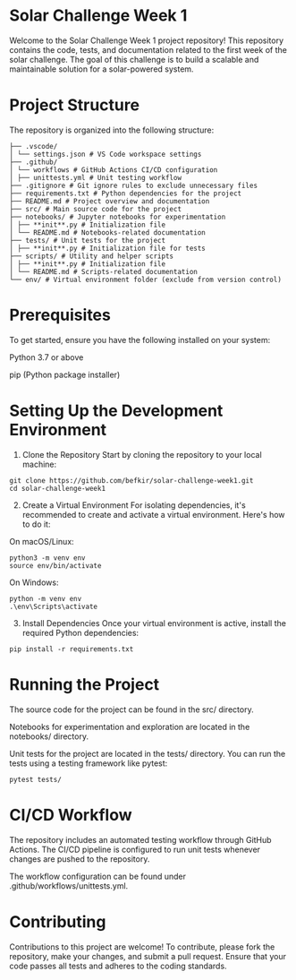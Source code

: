 # Solar Challenge Week 1

Welcome to the Solar Challenge Week 1 project repository! This repository contains the code, tests, and documentation related to the first week of the solar challenge. The goal of this challenge is to build a scalable and maintainable solution for a solar-powered system.

# Project Structure

The repository is organized into the following structure:

```
├── .vscode/
│ └── settings.json # VS Code workspace settings
├── .github/
│ └── workflows # GitHub Actions CI/CD configuration
│ ├── unittests.yml # Unit testing workflow
├── .gitignore # Git ignore rules to exclude unnecessary files
├── requirements.txt # Python dependencies for the project
├── README.md # Project overview and documentation
├── src/ # Main source code for the project
├── notebooks/ # Jupyter notebooks for experimentation
│ ├── **init**.py # Initialization file
│ └── README.md # Notebooks-related documentation
├── tests/ # Unit tests for the project
│ ├── **init**.py # Initialization file for tests
├── scripts/ # Utility and helper scripts
│ ├── **init**.py # Initialization file
│ └── README.md # Scripts-related documentation
└── env/ # Virtual environment folder (exclude from version control)
```
# Prerequisites

To get started, ensure you have the following installed on your system:

Python 3.7 or above

pip (Python package installer)

# Setting Up the Development Environment

1. Clone the Repository
   Start by cloning the repository to your local machine:

```
git clone https://github.com/befkir/solar-challenge-week1.git
cd solar-challenge-week1 
```
2. Create a Virtual Environment
For isolating dependencies, it's recommended to create and activate a virtual environment. Here's how to do it:

On macOS/Linux:

```
python3 -m venv env
source env/bin/activate
```

On Windows:

```
python -m venv env
.\env\Scripts\activate 
```

3. Install Dependencies
Once your virtual environment is active, install the required Python dependencies:

```
pip install -r requirements.txt
```

# Running the Project

The source code for the project can be found in the src/ directory.

Notebooks for experimentation and exploration are located in the notebooks/ directory.

Unit tests for the project are located in the tests/ directory. You can run the tests using a testing framework like pytest:

```
pytest tests/
```

# CI/CD Workflow

The repository includes an automated testing workflow through GitHub Actions. The CI/CD pipeline is configured to run unit tests whenever changes are pushed to the repository.

The workflow configuration can be found under .github/workflows/unittests.yml.

# Contributing

Contributions to this project are welcome! To contribute, please fork the repository, make your changes, and submit a pull request. Ensure that your code passes all tests and adheres to the coding standards.
